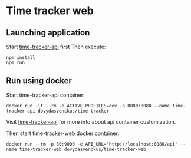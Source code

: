 # Time tracker web

## Launching application

Start [time-tracker-api](https://github.com/dovydasvenckus/time-tracker-api) first
Then execute:

    npm install
    npm run


## Run using docker
Start time-tracker-api container:

    docker run -it --rm -e ACTIVE_PROFILES=dev -p 8080:8080 --name time-tracker-api dovydasvenckus/time-tracker
    
Visit [time-tracker-api](https://github.com/dovydasvenckus/time-tracker-api) for more info about api container customization.
    

Then start time-tracker-web docker container:

    docker run --rm -p 80:9000 -e API_URL='http://localhost:8080/api' --name time-tracker-web dovydasvenckus/time-tracker-web